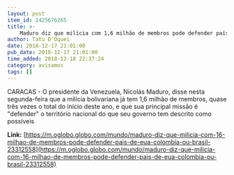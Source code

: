 ```yaml
---
layout: post
item_id: 2425676265
title: >-
    Maduro diz que milícia com 1,6 milhão de membros pode defender país de EUA, Colômbia ou Brasil
author: Tatu D'Oquei
date: 2018-12-17 21:01:00
pub_date: 2018-12-17 21:01:00
time_added: 2018-12-18 22:37:24
category: avisamos
tags: []
---
```


CARACAS - O presidente da Venezuela, Nicolás Maduro, disse nesta segunda-feira que a milícia bolivariana já tem 1,6 milhão de membros, quase três vezes o total do início deste ano, e que sua principal missão é "defender" o território nacional do que seu governo tem descrito como possíveis

**Link:** [https://m.oglobo.globo.com/mundo/maduro-diz-que-milicia-com-16-milhao-de-membros-pode-defender-pais-de-eua-colombia-ou-brasil-23312558](https://m.oglobo.globo.com/mundo/maduro-diz-que-milicia-com-16-milhao-de-membros-pode-defender-pais-de-eua-colombia-ou-brasil-23312558)

